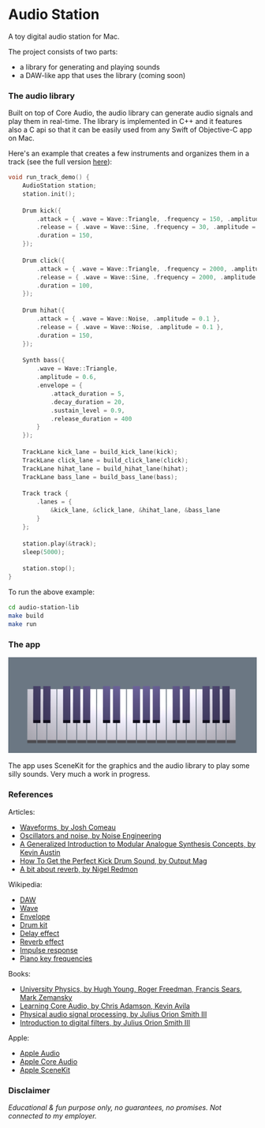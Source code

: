 # Audio Station

A toy digital audio station for Mac.

The project consists of two parts:
- a library for generating and playing sounds
- a DAW-like app that uses the library (coming soon)


### The audio library

Built on top of Core Audio, the audio library can generate audio signals and play them in real-time. The library is implemented in C++ and it features also a C api so that it can be easily used from any Swift of Objective-C app on Mac.

Here's an example that creates a few instruments and organizes them in a track (see the full version [here](audio-station-lib/test/main.cpp)):
```cpp
void run_track_demo() {
    AudioStation station;
    station.init();

    Drum kick({
        .attack = { .wave = Wave::Triangle, .frequency = 150, .amplitude = 0.3 },
        .release = { .wave = Wave::Sine, .frequency = 30, .amplitude = 1.0 },
        .duration = 150,
    });

    Drum click({
        .attack = { .wave = Wave::Triangle, .frequency = 2000, .amplitude = 0.2 },
        .release = { .wave = Wave::Sine, .frequency = 2000, .amplitude = 0.1 },
        .duration = 100,
    });

    Drum hihat({
        .attack = { .wave = Wave::Noise, .amplitude = 0.1 },
        .release = { .wave = Wave::Noise, .amplitude = 0.1 },
        .duration = 150,
    });

    Synth bass({
        .wave = Wave::Triangle,
        .amplitude = 0.6,
        .envelope = {
            .attack_duration = 5, 
            .decay_duration = 20, 
            .sustain_level = 0.9, 
            .release_duration = 400
        }
    });

    TrackLane kick_lane = build_kick_lane(kick);
    TrackLane click_lane = build_click_lane(click);
    TrackLane hihat_lane = build_hihat_lane(hihat);
    TrackLane bass_lane = build_bass_lane(bass);

    Track track { 
        .lanes = { 
            &kick_lane, &click_lane, &hihat_lane, &bass_lane
        }
    };

    station.play(&track);
    sleep(5000);

    station.stop();
}
```

To run the above example:
```bash
cd audio-station-lib
make build
make run
```


### The app

<img src="screenshot.png" width="800"/>

The app uses SceneKit for the graphics and the audio library to play some silly sounds. Very much a work in progress.


### References

Articles:
- [Waveforms, by Josh Comeau](https://pudding.cool/2018/02/waveforms/)
- [Oscillators and noise, by Noise Engineering](https://noiseengineering.us/blogs/loquelic-literitas-the-blog/getting-started-oscillators-and-noise)
- [A Generalized Introduction to Modular Analogue Synthesis Concepts, by Kevin Austin](https://econtact.ca/17_4/austin_synthesis.html)
- [How To Get the Perfect Kick Drum Sound, by Output Mag](https://output.com/blog/get-perfect-kick-drum)
- [A bit about reverb, by Nigel Redmon](https://www.earlevel.com/main/1997/01/19/a-bit-about-reverb/)

Wikipedia:
- [DAW](https://en.wikipedia.org/wiki/Digital_audio_workstation)
- [Wave](https://en.wikipedia.org/wiki/wave)
- [Envelope](https://en.wikipedia.org/wiki/Envelope_(music))
- [Drum kit](https://en.wikipedia.org/wiki/Drum_kit)
- [Delay effect](https://en.wikipedia.org/wiki/Delay_(audio_effect))
- [Reverb effect](https://en.wikipedia.org/wiki/Reverb_effect)
- [Impulse response](https://en.wikipedia.org/wiki/Impulse_response)
- [Piano key frequencies](https://en.wikipedia.org/wiki/Piano_key_frequencies)

Books:
- [University Physics, by Hugh Young, Roger Freedman, Francis Sears, Mark Zemansky](https://en.wikipedia.org/wiki/University_Physics)
- [Learning Core Audio, by Chris Adamson, Kevin Avila](https://www.oreilly.com/library/view/learning-core-audio/9780321636973/)
- [Physical audio signal processing, by Julius Orion Smith III](https://ccrma.stanford.edu/~jos/pasp/pasp.html)
- [Introduction to digital filters, by Julius Orion Smith III](https://ccrma.stanford.edu/~jos/filters/)

Apple:
- [Apple Audio](https://developer.apple.com/audio/)
- [Apple Core Audio](https://developer.apple.com/library/archive/documentation/MusicAudio/Conceptual/CoreAudioOverview)
- [Apple SceneKit](https://developer.apple.com/documentation/scenekit)


### Disclaimer

_Educational & fun purpose only, no guarantees, no promises. Not connected to my employer._
